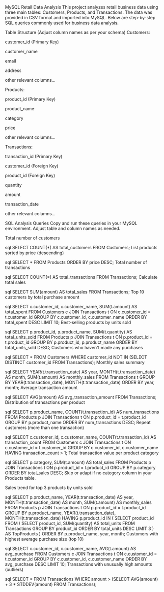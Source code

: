 MySQL Retail Data Analysis
This project analyzes retail business data using three main tables: Customers, Products, and Transactions. The data was provided in CSV format and imported into MySQL. Below are step-by-step SQL queries commonly used for business data analysis.

Table Structure (Adjust column names as per your schema)
Customers:

customer_id (Primary Key)

customer_name

email

address

other relevant columns...

Products:

product_id (Primary Key)

product_name

category

price

other relevant columns...

Transactions:

transaction_id (Primary Key)

customer_id (Foreign Key)

product_id (Foreign Key)

quantity

amount

transaction_date

other relevant columns...

SQL Analysis Queries
Copy and run these queries in your MySQL environment. Adjust table and column names as needed.

Total number of customers

sql
SELECT COUNT(*) AS total_customers FROM Customers;
List products sorted by price (descending)

sql
SELECT * FROM Products ORDER BY price DESC;
Total number of transactions

sql
SELECT COUNT(*) AS total_transactions FROM Transactions;
Calculate total sales

sql
SELECT SUM(amount) AS total_sales FROM Transactions;
Top 10 customers by total purchase amount

sql
SELECT c.customer_id, c.customer_name, SUM(t.amount) AS total_spent
FROM Customers c
JOIN Transactions t ON c.customer_id = t.customer_id
GROUP BY c.customer_id, c.customer_name
ORDER BY total_spent DESC
LIMIT 10;
Best-selling products by units sold

sql
SELECT p.product_id, p.product_name, SUM(t.quantity) AS total_units_sold
FROM Products p
JOIN Transactions t ON p.product_id = t.product_id
GROUP BY p.product_id, p.product_name
ORDER BY total_units_sold DESC;
Customers who haven't made any purchases

sql
SELECT *
FROM Customers
WHERE customer_id NOT IN (SELECT DISTINCT customer_id FROM Transactions);
Monthly sales summary

sql
SELECT YEAR(t.transaction_date) AS year, MONTH(t.transaction_date) AS month, SUM(t.amount) AS monthly_sales
FROM Transactions t
GROUP BY YEAR(t.transaction_date), MONTH(t.transaction_date)
ORDER BY year, month;
Average transaction amount

sql
SELECT AVG(amount) AS avg_transaction_amount FROM Transactions;
Distribution of transactions per product

sql
SELECT p.product_name, COUNT(t.transaction_id) AS num_transactions
FROM Products p
JOIN Transactions t ON p.product_id = t.product_id
GROUP BY p.product_name
ORDER BY num_transactions DESC;
Repeat customers (more than one transaction)

sql
SELECT c.customer_id, c.customer_name, COUNT(t.transaction_id) AS transaction_count
FROM Customers c
JOIN Transactions t ON c.customer_id = t.customer_id
GROUP BY c.customer_id, c.customer_name
HAVING transaction_count > 1;
Total transaction value per product category

sql
SELECT p.category, SUM(t.amount) AS total_sales
FROM Products p
JOIN Transactions t ON p.product_id = t.product_id
GROUP BY p.category
ORDER BY total_sales DESC;
Skip or adapt if no category column in your Products table.

Sales trend for top 3 products by units sold

sql
SELECT p.product_name, YEAR(t.transaction_date) AS year, MONTH(t.transaction_date) AS month, SUM(t.amount) AS monthly_sales
FROM Products p
JOIN Transactions t ON p.product_id = t.product_id
GROUP BY p.product_name, YEAR(t.transaction_date), MONTH(t.transaction_date)
HAVING p.product_id IN (
    SELECT product_id FROM (
        SELECT product_id, SUM(quantity) AS total_units
        FROM Transactions
        GROUP BY product_id
        ORDER BY total_units DESC
        LIMIT 3
    ) AS TopProducts
)
ORDER BY p.product_name, year, month;
Customers with highest average purchase size (top 10)

sql
SELECT c.customer_id, c.customer_name, AVG(t.amount) AS avg_purchase
FROM Customers c
JOIN Transactions t ON c.customer_id = t.customer_id
GROUP BY c.customer_id, c.customer_name
ORDER BY avg_purchase DESC
LIMIT 10;
Transactions with unusually high amounts (outliers)

sql
SELECT *
FROM Transactions
WHERE amount > (SELECT AVG(amount) + 3 * STDDEV(amount) FROM Transactions);
